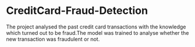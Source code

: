 # CreditCard-Fraud-Detection
The project analysed the past credit card transactions with the knowledge which turned out to be fraud.The model was trained to analyse whether the new transaction was fraudulent or not.
